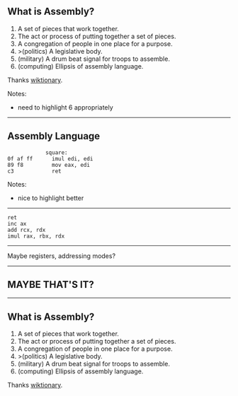 ## What is Assembly?

<ol>
<li>A set of pieces that work together.</li>
<li>The act or process of putting together a set of pieces.</li>
<li>A congregation of people in one place for a purpose.</li>
<li>>(politics) A legislative body.</li>
<li>(military) A drum beat signal for troops to assemble.</li>
<li class="fragment highlight-red">(computing) Ellipsis of assembly language.</li>
</ol>

Thanks [wiktionary](https://en.wiktionary.org/wiki/assembly).

<!-- .element: class="attribution" -->

Notes:

- need to highlight 6 appropriately

---

## Assembly Language

```x86
            square:
0f af ff      imul edi, edi
89 f8         mov eax, edi
c3            ret
```

Notes:

- nice to highlight better

---

```
ret
inc ax
add rcx, rdx
imul rax, rbx, rdx
```

---

Maybe registers, addressing modes?

---

## MAYBE THAT'S IT?

---

## What is Assembly?

<ol>
<li>A set of pieces that work together.</li>
<li>The act or process of putting together a set of pieces.</li>
<li>A congregation of people in one place for a purpose.</li>
<li>>(politics) A legislative body.</li>
<li>(military) A drum beat signal for troops to assemble.</li>
<li>(computing) Ellipsis of assembly language.</li>
</ol>

Thanks [wiktionary](https://en.wiktionary.org/wiki/assembly).

<!-- .element: class="attribution" -->
